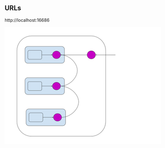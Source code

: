 
## URLs

http://localhost:16686


![Simple Sidecar Proxy](img/sidecar-proxy-simple.svg?raw=true "Sidecar Proxy")